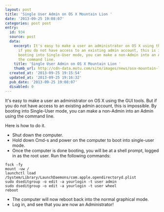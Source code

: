 ```yaml
---
layout: post
title: 'Single User Admin on OS X Mountain Lion '
date: '2013-09-25 19:08:07'
categories: post post
entry:
  id: 934
  source: post
  data:
    excerpt: It's easy to make a user an administrator on OS X using the GUI tools.  But
      if you do not have access to an existing admin account, this is impossible.  By
      booting into Single-User mode, you can make a non-Admin into an Admin using
      the command line.
    title: 'Single User Admin on OS X Mountain Lion '
    thumb_url: http://cdn-data.motu.com/site/images/news/osx-mountain-lion-icon.jpg
  created_at: '2013-09-25 19:15:54'
  updated_at: '2013-09-25 19:16:32'
  pub_date: '2013-09-25 19:08:07'
  disabled: 0
---
```

It's easy to make a user an administrator on OS X using the GUI tools.  But if you do not have access to an existing admin account, this is impossible.  By booting into Single-User mode, you can make a non-Admin into an Admin using the command line.

Here is how to do it.


* Shut down the computer.
* Hold down Cmd-s and power on the computer to boot into single-user mode.
* Once the computer is done booting, you will be at a shell prompt, logged in as the root user.  Run the following commands:

```
fsck -fy
mount -uw /
launchctl load /System/Library/LaunchDaemons/com.apple.opendirectoryd.plist
sudo dseditgroup -o edit -a yourlogin -t user admin
sudo dseditgroup -o edit -a yourlogin -t user wheel
reboot
```

* The computer will now reboot back into the normal graphical mode.
* Log in, and see that you are now an Administrator!
